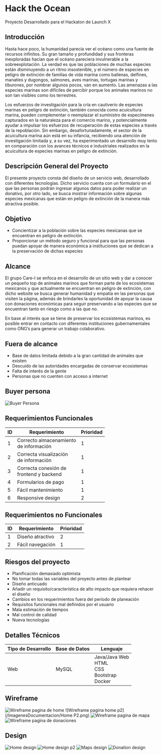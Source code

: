 # Hack the Ocean
Proyecto Desarrollado para el Hackaton de Launch X

## Introducción

Hasta hace poco, la humanidad parecía ver el océano como una fuente de recursos infinitos. Su gran tamaño y profundidad y sus fronteras inexploradas hacían que el océano pareciera invulnerable a la sobreexplotación. La verdad es que las poblaciones de muchas especies están disminuyendo a un ritmo insostenible, y el número de especies en peligro de extinción de familias de vida marina como ballenas, delfines, manatíes y dugongos, salmones, aves marinas, tortugas marinas y tiburones, por nombrar algunos pocos, van en aumento. Las amenazas a las especies marinas son difíciles de percibir porque los animales marinos no son tan visibles como los terrestres.

Los esfuerzos de investigación para la cría en cautiverio de especies marinas en peligro de extinción, también conocida como acuicultura marina, pueden complementar o reemplazar el suministro de especímenes capturados en la naturaleza para el comercio marino, y potencialmente ayudar a impulsar los esfuerzos de recuperación de estas especies a través de la repoblación. Sin embargo, desafortunadamente, el sector de la acuicultura marina aún está en su infancia, recibiendo una atención de investigación limitada y, a su vez, ha experimentado un desarrollo muy lento en comparación con los avances técnicos e industriales realizados en la acuicultura de especies marinas en peligro de extinción. 

## Descripción General del Proyecto

El presente proyecto consta del diseño de un servicio web, desarrollado con diferentes tecnologías. Dicho servicio cuenta con un formulario en el que las personas podrán ingresar algunos datos para poder realizar un donativo, por otro lado, se busca mostrar información sobre algunas especies mexicanas que están en peligro de extinción de la manera más atractiva posible. 

## Objetivo
<ul>
  <li>Concientizar a la población sobre las especies mexicanas que se encuentran en peligro de      extinción.</li>
  <li>Proporcionar un método seguro y funcional para que las personas puedan apoyar de manera económica a instituciones que se dedican a la preservación de dichas especies</li>
</ul>

## Alcance

El grupo Care-I se enfoca en el desarrollo de un sitio web y dar a conocer un pequeño top de animales marinos que forman parte de los ecosistemas mexicanos y que actualmente se encuentran en peligro de extinción, con dicho website se busca generar humanidad y empatía en las personas que visiten la página, además de brindarles la oportunidad de apoyar la causa con donaciones económicas para seguir preservando a las especies que se encuentran tanto en riesgo como a las que no. 

En base al interés que se tiene de preservar los ecosistemas marinos, es posible entrar en contacto con diferentes instituciones gubernamentales como ONG’s para generar un trabajo colaborativo.

## Fuera de alcance
<ul>
  <li>Base de datos limitada debido a la gran cantidad de animales que existen</li>
  <li>Descuido de las autoridades encargadas de conservar ecosistemas</li>
  <li>Falta de interés de la gente</li>
  <li>Personas que no cuenten con acceso a internet</li>
</ul>

## Buyer persona

![Buyer Persona](/ImagenesDocumentacion/BuyerPersona.png)

## Requerimientos Funcionales

| ID | Requerimiento  | Prioridad  |
|----|----------------|------------|
| 1  |  Correcto almacenamiento <br> de información |  1 |
| 2  |  Correcta visualización  <br> de información  |  1 |
| 3  |  Correcta conexión de  <br> frontend y backend |  1 |
| 4  |  Formularios de pago |  1 |
| 5  |  Fácil mantenimiento |  1 |
| 6  |  Responsive design |  2 |

## Requerimientos no Funcionales

| ID | Requerimiento | Prioridad  |
|----|---------------|-----------|
|  1 |  Diseño atractivo | 2 |
|  2 |  Fácil navegación | 1 |

## Riesgos del proyecto
<ul>
  <li>Planificación demasiado optimista</li>
  <li>No tomar todas las variables del proyecto antes de plantear</li>
  <li>Diseño anticuado</li>
  <li>Añadir un requisito/característica de alto impacto que requiera rehacer el diseño</li>
  <li>Cambios en los requerimientos fuera del periodo de planeación</li>
  <li>Requisitos funcionales mal definidos por el usuario</li>
  <li>Mala estimación de tiempos</li>
  <li>Mal control de calidad</li>
  <li>Nueva tecnologías</li>
</ul>

## Detalles Técnicos

|  Tipo de Desarrollo | Base de Datos  | Lenguaje  |
|---|---|---|
| Web  |  MySQL | Java/Java Web <br> HTML <br> CSS <br> Bootstrap <br> Docker |

## Wireframe
![Wireframe pagina de home](/ImagenesDocumentacion/Home.png)
![Wireframe pagina home p2](/ImagenesDocumentacion/Home P2.png)
![Wireframe pagina de mapa](/ImagenesDocumentacion/Map.png)
![Wireframe pagina de donaciones](/ImagenesDocumentacion/Donate.png)

## Design

![Home design](/ImagenesDocumentacion/Home_UI.png)
![Home design p2](/ImagenesDocumentacion/Home2_UI.png)
![Maps design](/ImagenesDocumentacion/Maps.png)
![Donation design](/ImagenesDocumentacion/Donation.png)


